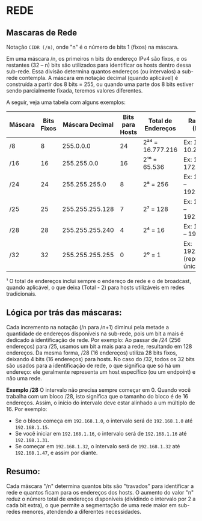 # REDE

## Mascaras de Rede

Notação `CIDR (/n)`, onde "n" é o número de bits 1 (fixos) na máscara.

Em uma máscara /n, os primeiros n bits do endereço IPv4 são fixos, e os restantes (32 – n) bits são utilizados para identificar os hosts dentro dessa sub-rede. Essa divisão determina quantos endereços (ou intervalos) a sub-rede contempla. A máscara em notação decimal (quando aplicável) é construída a partir dos 8 bits = 255, ou quando uma parte dos 8 bits estiver sendo parcialmente fixada, teremos valores diferentes.

A seguir, veja uma tabela com alguns exemplos:

| Máscara | Bits Fixos | Máscara Decimal      | Bits para Hosts | Total de Endereços    | Range de IPs (Exemplo)                     |
|---------|------------|----------------------|-----------------|-----------------------|--------------------------------------------|
| /8      | 8          | 255.0.0.0            | 24              | 2²⁴ = 16.777.216      | Ex: 10.0.0.0 – 10.255.255.255              |
| /16     | 16         | 255.255.0.0          | 16              | 2¹⁶ = 65.536          | Ex: 172.16.0.0 – 172.16.255.255            |
| /24     | 24         | 255.255.255.0        | 8               | 2⁸ = 256              | Ex: 192.168.1.0 – 192.168.1.255            |
| /25     | 25         | 255.255.255.128      | 7               | 2⁷ = 128              | Ex: 192.168.1.0 – 192.168.1.127            |
| /28     | 28         | 255.255.255.240      | 4               | 2⁴ = 16               | Ex: 192.168.1.0 – 192.168.1.15             |
| /32     | 32         | 255.255.255.255      | 0               | 2⁰ = 1                | Ex: 192.168.1.10 (representa um único IP)  |

¹ O total de endereços inclui sempre o endereço de rede e o de broadcast, quando aplicável, o que deixa (Total - 2) para hosts utilizáveis em redes tradicionais.

## Lógica por trás das máscaras:

  Cada incremento na notação (/n para /n+1) diminui pela metade a quantidade de endereços disponíveis na sub-rede, pois um bit a mais é dedicado à identificação de rede.
  Por exemplo:
      Ao passar de /24 (256 endereços) para /25, usamos um bit a mais para a rede, resultando em 128 endereços.
      Da mesma forma, /28 (16 endereços) utiliza 28 bits fixos, deixando 4 bits (16 endereços) para hosts.
  No caso do /32, todos os 32 bits são usados para a identificação de rede, o que significa que só há um endereço: ele geralmente representa um host específico (ou um endpoint) e não uma rede.

**Exemplo /28**
O intervalo não precisa sempre começar em 0.
Quando você trabalha com um bloco /28, isto significa que o tamanho do bloco é de 16 endereços. Assim, o início do intervalo deve estar alinhado a um múltiplo de 16. Por exemplo:

- Se o bloco começa em `192.168.1.0`, o intervalo será de `192.168.1.0` até `192.168.1.15`.
- Se você iniciar em `192.168.1.16`, o intervalo será de `192.168.1.16` até `192.168.1.31`.
- Se começar em `192.168.1.32`, o intervalo será de `192.168.1.32` até `192.168.1.47`, e assim por diante.

## Resumo:

Cada máscara "/n" determina quantos bits são "travados" para identificar a rede e quantos ficam para os endereços dos hosts. O aumento do valor "n" reduz o número total de endereços disponíveis (dividindo o intervalo por 2 a cada bit extra), o que permite a segmentação de uma rede maior em sub-redes menores, atendendo a diferentes necessidades.
